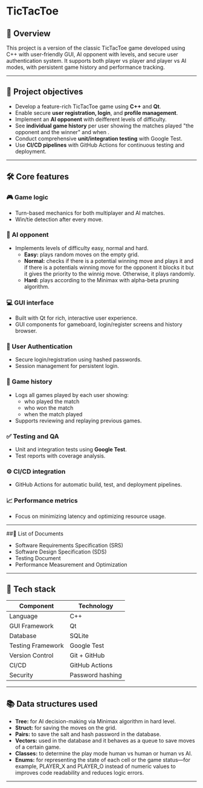# TicTacToe

## 🧠 Overview

This project is a version of the classic TicTacToe game developed using C++ with user-friendly GUI, AI opponent with levels, and secure user authentication system. It supports both player vs player and player vs AI modes, with persistent game history and performance tracking.


---

## 🎯 Project objectives

- Develop a feature-rich TicTacToe game using **C++** and **Qt**.
- Enable secure **user registration, login**, and **profile management**.
- Implement an **AI opponent** with deifferent levels of difficulty.
- See **individual game history** per user showing the matches played "the opponent and the winner" and when .
- Conduct comprehensive **unit/integration testing** with Google Test.
- Use **CI/CD pipelines** with GitHub Actions for continuous testing and deployment.

---

## 🛠️ Core features

### 🎮 Game logic
- Turn-based mechanics for both multiplayer and AI matches.
- Win/tie detection after every move.

### 🧠 AI opponent
- Implements levels of difficulty easy, normal and hard.
  - **Easy:** plays random moves on the empty grid.
  - **Normal:** checks if there is a potential winning move and plays it and if there is a potentials winning move for the opponent it blocks it but it gives the priority to the winnig move. Otherwise, it plays randomly.
  - **Hard:** plays according to the Minimax with alpha-beta pruning algorithm. 

### 💻 GUI interface
- Built with Qt for rich, interactive user experience.
- GUI components for gameboard, login/register screens and history browser.

### 🔐 User Authentication
- Secure login/registration using hashed passwords.
- Session management for persistent login.

### 📜 Game history
- Logs all games played by each user showing:
  - who played the match
  - who won the match
  - when the match played
- Supports reviewing and replaying previous games.

### ✅ Testing and QA
- Unit and integration tests using **Google Test**.
- Test reports with coverage analysis.

### ⚙️ CI/CD integration
- GitHub Actions for automatic build, test, and deployment pipelines.

### 📈 Performance metrics
- Focus on minimizing latency and optimizing resource usage.

---

##📄 List of Documents
- Software Requirements Specification (SRS)
- Software Design Specification (SDS)
- Testing Document
- Performance Measurement and Optimization



---
## 🔧 Tech stack

| Component            | Technology                     |
|---------------------|---------------------------------|
| Language            | C++                             |
| GUI Framework       | Qt                              |
| Database            | SQLite                          |
| Testing Framework   | Google Test                     |
| Version Control     | Git + GitHub                    |
| CI/CD               | GitHub Actions                  |
| Security            | Password hashing                |

---

## 📚 Data structures used

- **Tree:** for AI decision-making via Minimax algorithm in hard level.
- **Struct:** for saving the moves on the grid.
- **Pairs:** to save the salt and hash password in the database.
- **Vectors:** used in the database and it behaves as a queue to save moves of a certain game.
- **Classes:** to determine the play mode human vs human or human vs AI.
- **Enums:** for representing the state of each cell or the game status—for example, PLAYER_X and PLAYER_O instead of numeric values to improves code readability and reduces logic errors. 

---
